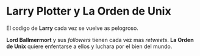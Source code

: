 # Larry Plotter y La Orden de Unix

El codigo de **Larry** cada vez se vuelve as pelogroso.

**Lord Ballmermort** y sus *followers* tienen cada vez mas
*retweets*.
**La Orden de Unix** quiere enfentarse a ellos y luchara por el
bien del mundo.

